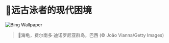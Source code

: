 # 🔖远古泳者的现代困境

![Bing Wallpaper](https://www.bing.com/th?id=OHR.SeaTurtleBrazil_ZH-CN6907161064_1920x1080.jpg&rf=LaDigue_1920x1080.jpg&pid=hp)

> 📝海龟，费尔南多·迪诺罗尼亚群岛，巴西 (© João Vianna/Getty Images)
